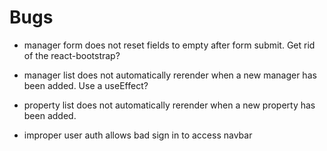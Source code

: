 # Bugs

- manager form does not reset fields to empty after form submit. Get rid of the react-bootstrap?
- manager list does not automatically rerender when a new manager has been added. Use a useEffect?
- property list does not automatically rerender when a new property has been added.

- improper user auth allows bad sign in to access navbar
